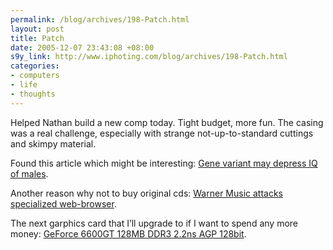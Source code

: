 ```yaml
--- 
permalink: /blog/archives/198-Patch.html
layout: post
title: Patch
date: 2005-12-07 23:43:08 +08:00
s9y_link: http://www.iphoting.com/blog/archives/198-Patch.html
categories: 
- computers
- life
- thoughts
---
```

<p class="whiteline"><p>Helped Nathan build a new comp today. Tight budget, more fun. The casing was a real challenge, especially with strange not-up-to-standard cuttings and skimpy material.</p>
</p><p class="break"><p>Found this article which might be interesting: <a onclick="_gaq.push(['_trackPageview', '/extlink/www.azstarnet.com/news/105238']);"  href="http://www.azstarnet.com/news/105238">Gene variant may depress IQ of males</a>.</p><p class="break">Another reason why not to buy original cds: <a onclick="_gaq.push(['_trackPageview', '/extlink/www.boingboing.net/2005/12/06/warner_music_attacks.html']);"  href="http://www.boingboing.net/2005/12/06/warner_music_attacks.html">Warner Music attacks specialized web-browser</a>.</p><p class="break">The next garphics card that I&#8217;ll upgrade to if I want to spend any more money: <a onclick="_gaq.push(['_trackPageview', '/extlink/216.147.36.17/livestore/product_info.php?cPath=51_59&amp;amp;products_id=1926&amp;amp;osCsid=ec3ffe39f54e79e3c079ad8a3818e9c7']);"  href="http://216.147.36.17/livestore/product_info.php?cPath=51_59&amp;products_id=1926&amp;osCsid=ec3ffe39f54e79e3c079ad8a3818e9c7">GeForce 6600GT 128MB DDR3 2.2ns AGP 128bit</a>.</p></p>
